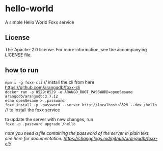 # hello-world

A simple Hello World Foxx service

## License

The Apache-2.0 license. For more information, see the accompanying LICENSE file.


## how to run
`npm i -g foxx-cli`  // install the cli from here https://github.com/arangodb/foxx-cli <br>
`docker run -p 8529:8529 -e ARANGO_ROOT_PASSWORD=openSesame arangodb/arangodb:3.7.12` <br>
`echo openSesame > .password` <br>
`foxx install -p .password --server http://localhost:8529 --dev /hello`  // to install the foxx service <br>

to update the server with new changes, run  <br>
`foxx -p .password upgrade /hello`

*note you need a file containing the password of the server in plain text.* <br>
*see here for documentation. https://changelogs.md/github/arangodb/foxx-cli/* <br>

